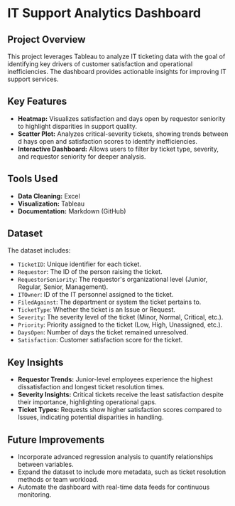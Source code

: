  # IT Support Analytics Dashboard

## Project Overview
This project leverages Tableau to analyze IT ticketing data with the goal of identifying key drivers of customer satisfaction and operational inefficiencies. The dashboard provides actionable insights for improving IT support services.

## Key Features
- **Heatmap:** Visualizes satisfaction and days open by requestor seniority to highlight disparities in support quality.
- **Scatter Plot:** Analyzes critical-severity tickets, showing trends between d hays open and satisfaction scores to identify inefficiencies.
- **Interactive Dashboard:** Allows users to filter by ticket type, severity, and requestor seniority for deeper analysis.

## Tools Used
- **Data Cleaning:** Excel
- **Visualization:** Tableau
- **Documentation:** Markdown (GitHub)

## Dataset
The dataset includes:
- `TicketID`: Unique identifier for each ticket.
- `Requestor`: The ID of the person raising the ticket.
- `RequestorSeniority`: The requestor's organizational level (Junior, Regular, Senior, Management).
- `ITOwner`: ID of the IT personnel assigned to the ticket.
- `FiledAgainst`: The department or system the ticket pertains to.
- `TicketType`: Whether the ticket is an Issue or Request.
- `Severity`: The severity level of the ticket (Minor, Normal, Critical, etc.).
- `Priority`: Priority assigned to the ticket (Low, High, Unassigned, etc.).
- `DaysOpen`: Number of days the ticket remained unresolved.
- `Satisfaction`: Customer satisfaction score for the ticket.

## Key Insights
- **Requestor Trends:** Junior-level employees experience the highest dissatisfaction and longest ticket resolution times.
- **Severity Insights:** Critical tickets receive the least satisfaction despite their importance, highlighting operational gaps.
- **Ticket Types:** Requests show higher satisfaction scores compared to Issues, indicating potential disparities in handling.

## Future Improvements
- Incorporate advanced regression analysis to quantify relationships between variables.
- Expand the dataset to include more metadata, such as ticket resolution methods or team workload.
- Automate the dashboard with real-time data feeds for continuous monitoring.

